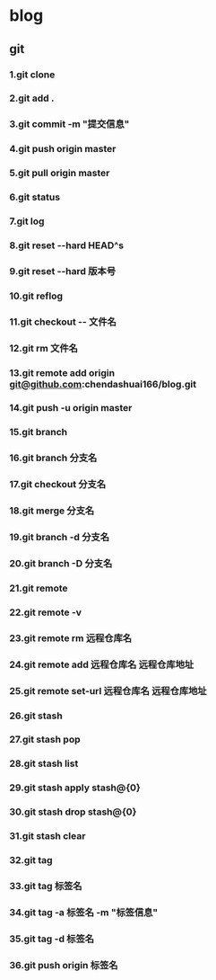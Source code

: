 # blog
## git
### 1.git clone
### 2.git add .
### 3.git commit -m "提交信息"
### 4.git push origin master
### 5.git pull origin master
### 6.git status
### 7.git log
### 8.git reset --hard HEAD^s
### 9.git reset --hard 版本号
### 10.git reflog
### 11.git checkout -- 文件名
### 12.git rm 文件名
### 13.git remote add origin git@github.com:chendashuai166/blog.git
### 14.git push -u origin master
### 15.git branch
### 16.git branch 分支名
### 17.git checkout 分支名
### 18.git merge 分支名
### 19.git branch -d 分支名
### 20.git branch -D 分支名
### 21.git remote
### 22.git remote -v
### 23.git remote rm 远程仓库名
### 24.git remote add 远程仓库名 远程仓库地址
### 25.git remote set-url 远程仓库名 远程仓库地址
### 26.git stash
### 27.git stash pop
### 28.git stash list
### 29.git stash apply stash@{0}
### 30.git stash drop stash@{0}
### 31.git stash clear
### 32.git tag
### 33.git tag 标签名
### 34.git tag -a 标签名 -m "标签信息"
### 35.git tag -d 标签名
### 36.git push origin 标签名

